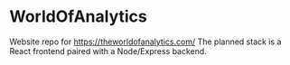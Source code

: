 # WorldOfAnalytics
Website repo for https://theworldofanalytics.com/
The planned stack is a React frontend paired with a Node/Express backend.
